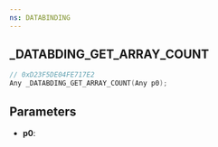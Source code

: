 ```yaml
---
ns: DATABINDING
---
```

## _DATABDING_GET_ARRAY_COUNT

```c
// 0xD23F5DE04FE717E2
Any _DATABDING_GET_ARRAY_COUNT(Any p0);
```

## Parameters
* **p0**:
